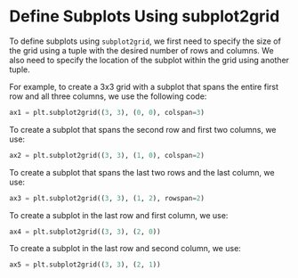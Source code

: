# Define Subplots Using subplot2grid

To define subplots using `subplot2grid`, we first need to specify the size of the grid using a tuple with the desired number of rows and columns. We also need to specify the location of the subplot within the grid using another tuple.

For example, to create a 3x3 grid with a subplot that spans the entire first row and all three columns, we use the following code:

```python
ax1 = plt.subplot2grid((3, 3), (0, 0), colspan=3)
```

To create a subplot that spans the second row and first two columns, we use:

```python
ax2 = plt.subplot2grid((3, 3), (1, 0), colspan=2)
```

To create a subplot that spans the last two rows and the last column, we use:

```python
ax3 = plt.subplot2grid((3, 3), (1, 2), rowspan=2)
```

To create a subplot in the last row and first column, we use:

```python
ax4 = plt.subplot2grid((3, 3), (2, 0))
```

To create a subplot in the last row and second column, we use:

```python
ax5 = plt.subplot2grid((3, 3), (2, 1))
```

